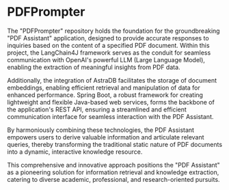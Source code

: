 # PDFPrompter
The "PDFPrompter" repository holds the foundation for the groundbreaking "PDF Assistant" application, designed to provide accurate responses to inquiries based on the content of a specified PDF document. Within this project, the LangChain4J framework serves as the conduit for seamless communication with OpenAI's powerful LLM (Large Language Model), enabling the extraction of meaningful insights from PDF data.

Additionally, the integration of AstraDB facilitates the storage of document embeddings, enabling efficient retrieval and manipulation of data for enhanced performance. Spring Boot, a robust framework for creating lightweight and flexible Java-based web services, forms the backbone of the application's REST API, ensuring a streamlined and efficient communication interface for seamless interaction with the PDF Assistant.

By harmoniously combining these technologies, the PDF Assistant empowers users to derive valuable information and articulate relevant queries, thereby transforming the traditional static nature of PDF documents into a dynamic, interactive knowledge resource.

This comprehensive and innovative approach positions the "PDF Assistant" as a pioneering solution for information retrieval and knowledge extraction, catering to diverse academic, professional, and research-oriented pursuits.
